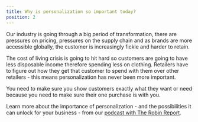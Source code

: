 ```yaml
---
title: Why is personalization so important today?
position: 2
---
```


Our industry is going through a big period of transformation, there are pressures on pricing, pressures on the supply chain and as brands are more accessible globally, the customer is increasingly fickle and harder to retain. 

The cost of living crisis is going to hit hard so customers are going to have less disposable income therefore spending less on clothing. Retailers have to figure out how they get that customer to spend with them over other retailers - this means personalization has never been more important.

You need to make sure you show customers exactly what they want or need because you need to make sure their one purchase is with you.

Learn more about the importance of personalization - and the possibilities it can unlock for your business - from our [podcast with The Robin Report](https://www.youtube.com/watch?v=hpwBmRpOELs).
